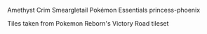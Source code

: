 Amethyst
Crim
Smeargletail
Pokémon Essentials
princess-phoenix

Tiles taken from Pokemon Reborn's Victory Road tileset